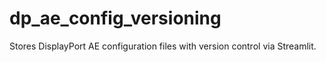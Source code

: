 # dp_ae_config_versioning
Stores DisplayPort AE configuration files with version control via Streamlit.
